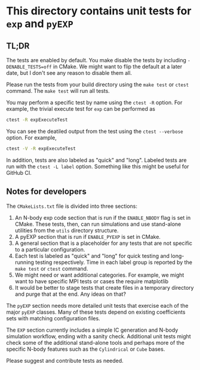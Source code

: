 # This directory contains unit tests for `exp` and `pyEXP`

## TL;DR

The tests are enabled by default.  You make disable the tests by
including `-DENABLE_TESTS=off` in CMake.  We might want to flip the
default at a later date, but I don't see any reason to disable them
all.

Please run the tests from your build directory using the `make test`
or `ctest` command.  The `make test` will run all tests.

You may perform a specific test by name using the `ctest -R` option.
For example, the trivial execute test for `exp` can be performed as

```bash
ctest -R expExecuteTest
```

You can see the deatiled output from the test using the `ctest
--verbose` option.  For example,

```bash
ctest -V -R expExecuteTest
```

In addition, tests are also labeled as "quick" and "long".  Labeled
tests are run with the `ctest -L label` option.  Something like this
might be useful for GitHub CI.

## Notes for developers

The `CMakeLists.txt` file is divided into three sections:
1. An N-body exp code section that is run if the `ENABLE_NBODY` flag is
   	set in CMake.  These tests, then, can run simulations and use
	stand-alone utilities from the `utils` directory structure.
2. A pyEXP section that is run if `ENABLE_PYEXP` is set in CMake.
3. A general section that is a placeholder for any tests that are not
   specific to a particular configuration.
4. Each test is labeled as "quick" and "long" for quick testing and
   long-running testing respectively.  Time in each label group is
   reported by the `make test` or `ctest` command.
5. We might need or want additional categories.  For example, we might
   want to have specific MPI tests or cases the require matplotlib
6. It would be better to stage tests that create files in a temporary
   directory and purge that at the end.  Any ideas on that?

The `pyEXP` section needs more detailed unit tests that exercise each
of the major `pyEXP` classes.  Many of these tests depend on existing
coefficients sets with matching configuration files.

The `EXP` section currently includes a simple IC generation and N-body
simulation workflow, ending with a sanity check.  Additional unit
tests might check some of the additional stand-alone tools and perhaps
more of the specific N-body features such as the `Cylindrical` or
`Cube` bases.

Please suggest and contribute tests as needed.

